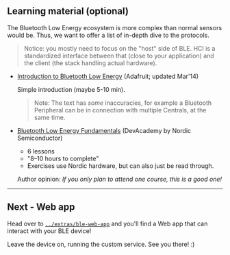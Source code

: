 <!-- tbd. finalize -->

## Learning material (optional)

The Bluetooth Low Energy ecosystem is more complex than normal sensors would be. Thus, we want to offer a list of in-depth dive to the protocols.

>Notice: you mostly need to focus on the "host" side of BLE. HCI is a standardized interface between that (close to your application) and the client (the stack handling actual hardware).

- [Introduction to Bluetooth Low Energy](https://learn.adafruit.com/introduction-to-bluetooth-low-energy?view=all) (Adafruit; updated Mar'14)

	Simple introduction (maybe 5-10 min).

	>Note: The text has *some* inaccuracies, for example a Bluetooth Peripheral can be in connection with multiple Centrals, at the same time.

- [Bluetooth Low Energy Fundamentals](https://academy.nordicsemi.com/courses/bluetooth-low-energy-fundamentals/) (DevAcademy by Nordic Semiconductor)

	- 6 lessons
	- "8–10 hours to complete"
	- Exercises use Nordic hardware, but can also just be read through.

	Author opinion: *If you only plan to attend one course, this is a good one!*

<!-- 
tbd. Add resources on:
- HCI data structures

	Something that helps understanding the `trouble` source code.
-->

---

## Next - Web app

Head over to [`../extras/ble-web-app`](../extras/ble-web-app/README.md) and you'll find a Web app that can interact with your BLE device!

Leave the device on, running the custom service. See you there! :)
